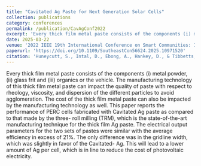 ```yaml
---
title: "Cavitated Ag Paste for Next Generation Solar Cells"
collection: publications
category: conferences
permalink: /publication/CavAgConf2022
excerpt: 'Every thick film metal paste consists of the components (i) metal powder, (ii) glass frit and (iii) organics or the vehicle. The manufacturing technology of this thick film metal paste can impact the quality of paste with respect to rheology, viscosity, and dispersion of the different particles to avoid agglomeration. The cost of the thick film metal paste can also be impacted by the manufacturing technology as well. This paper reports the performance of PERC cells fabricated with Cavitated Ag paste as compared to that made by the three- roll milling (TRM), which is the state-of-the-art manufacturing technique for the thick film Ag paste. The electrical output parameters for the two sets of pastes were similar with the average efficiency in excess of 21%. The only difference was in the gridline width, which was slightly in favor of the Cavitated- Ag. This will lead to a lower amount of Ag per cell, which is in line to reduce the cost of photovoltaic electricity.'
date: 2025-03-22
venue: '2022 IEEE 19th International Conference on Smart Communities: Improving Quality of Life Using ICT, IoT and AI (HONET)'
paperurl: 'https://doi.org/10.1109/SoutheastCon56624.2025.10971520'
citation: 'Huneycutt, S., Intal, D., Ebong, A., Hankey, D., & Tibbetts, M. (2022, December). Cavitated Ag Paste for Next Generation Solar Cells. In 2022 IEEE 19th International Conference on Smart Communities: Improving Quality of Life Using ICT, IoT and AI (HONET) (pp. 231-234). IEEE.'
---
```


Every thick film metal paste consists of the components (i) metal powder, (ii) glass frit and (iii) organics or the vehicle. The manufacturing technology of this thick film metal paste can impact the quality of paste with respect to rheology, viscosity, and dispersion of the different particles to avoid agglomeration. The cost of the thick film metal paste can also be impacted by the manufacturing technology as well. This paper reports the performance of PERC cells fabricated with Cavitated Ag paste as compared to that made by the three- roll milling (TRM), which is the state-of-the-art manufacturing technique for the thick film Ag paste. The electrical output parameters for the two sets of pastes were similar with the average efficiency in excess of 21%. The only difference was in the gridline width, which was slightly in favor of the Cavitated- Ag. This will lead to a lower amount of Ag per cell, which is in line to reduce the cost of photovoltaic electricity.